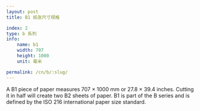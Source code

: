 ```yaml
---
layout: post
title: B1 纸张尺寸规格

index: 2
type: b 系列
info:
    name: b1
    width: 707
    height: 1000
    unit: 毫米

permalink: /cn/b/:slug/
---
```

A B1 piece of paper measures 707 × 1000 mm or 27.8 × 39.4 inches. Cutting it in half will create two B2 sheets of paper. B1 is part of the B series and is defined by the ISO 216 international paper size standard.
